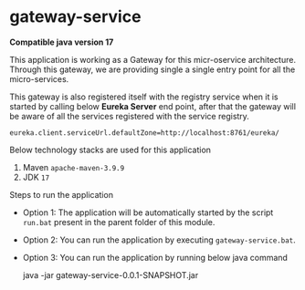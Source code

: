 # gateway-service

**Compatible java version 17**

This application is working as a Gateway for this micr-oservice architecture. Through this gateway, we are providing single a single entry point for all the micro-services.

This gateway is also registered itself with the registry service when it is started by calling below **Eureka Server** end point, after that the gateway will be aware of all the services registered with the service registry.

`eureka.client.serviceUrl.defaultZone=http://localhost:8761/eureka/`

Below technology stacks are used for this application

1. Maven `apache-maven-3.9.9`
2. JDK `17`

Steps to run the application

- Option 1: The application will be automatically started by the script `run.bat` present in the parent folder of this module.
- Option 2: You can run the application by executing `gateway-service.bat`.
- Option 3: You can run the application by running below java command

	java -jar gateway-service-0.0.1-SNAPSHOT.jar

 

 